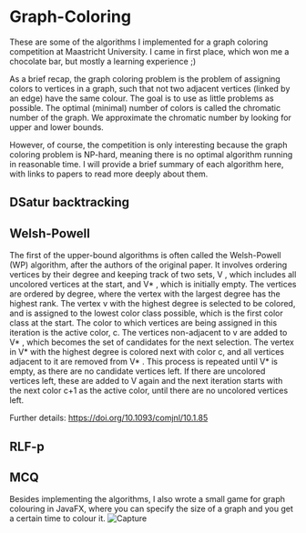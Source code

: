 # Graph-Coloring #

These are some of the algorithms I implemented for a graph coloring competition at Maastricht University. I came in first place, which won me a chocolate bar, but mostly a learning experience ;)

As a brief recap, the graph coloring problem is the problem of assigning colors to vertices in a graph, such that not two adjacent vertices (linked by an edge) have the same colour. The goal is to use as little problems as possible. The optimal (minimal) number of colors is called the chromatic number of the graph.
We approximate the chromatic number by looking for upper and lower bounds.

However, of course, the competition is only interesting because the graph coloring problem is NP-hard, meaning there is no optimal algorithm running in reasonable time.
I will provide a brief summary of each algorithm here, with links to papers to read more deeply about them.

## DSatur backtracking ##

## Welsh-Powell ##
The first of the upper-bound algorithms is often called the Welsh-Powell (WP) algorithm, after the
authors of the original paper. It involves ordering vertices by their
degree and keeping track of two sets, V , which includes all uncolored vertices at the start, and
V* , which is initially empty. The vertices are ordered by degree, where the vertex with the
largest degree has the highest rank. The vertex v with the highest degree is selected to be colored,
and is assigned to the lowest color class possible, which is the first color class at the start. The
color to which vertices are being assigned in this iteration is the active color, c. The vertices
non-adjacent to v are added to V* , which becomes the set of candidates for the next selection.
The vertex in V* with the highest degree is colored next with color c, and all vertices adjacent to
it are removed from V* . This process is repeated until V* is empty, as there are no candidate
vertices left. If there are uncolored vertices left, these are added to V again and the next iteration
starts with the next color c+1 as the active color, until there are no uncolored vertices left.

Further details: https://doi.org/10.1093/comjnl/10.1.85

## RLF-p ##

## MCQ ##



Besides implementing the algorithms, I also wrote a small game for graph colouring in JavaFX, where you can specify the size of a graph and you get a certain time to colour it.
![Capture](https://user-images.githubusercontent.com/25391343/138945689-c47b33c9-8b79-4871-8e71-9e23ce015e48.JPG)
